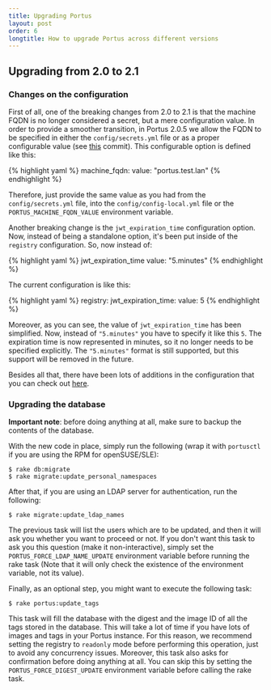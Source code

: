 ```yaml
---
title: Upgrading Portus
layout: post
order: 6
longtitle: How to upgrade Portus across different versions
---
```


## Upgrading from 2.0 to 2.1

### Changes on the configuration

First of all, one of the breaking changes from 2.0 to 2.1 is that the machine
FQDN is no longer considered a secret, but a mere configuration value. In order
to provide a smoother transition, in Portus 2.0.5 we allow the FQDN to be
specified in either the `config/secrets.yml` file or as a proper configurable
value (see [this](https://github.com/SUSE/Portus/commit/f0850459cc43e9b9258e70867d5608f2ef303f3e) commit).
This configurable option is defined like this:

{% highlight yaml %}
machine_fqdn:
  value: "portus.test.lan"
{% endhighlight %}

Therefore, just provide the same value as you had from the `config/secrets.yml`
file, into the `config/config-local.yml` file or the `PORTUS_MACHINE_FQDN_VALUE`
environment variable.

Another breaking change is the `jwt_expiration_time` configuration option. Now,
instead of being a standalone option, it's been put inside of the `registry`
configuration. So, now instead of:

{% highlight yaml %}
jwt_expiration_time
  value: "5.minutes"
{% endhighlight %}

The current configuration is like this:

{% highlight yaml %}
registry:
  jwt_expiration_time:
    value: 5
{% endhighlight %}

Moreover, as you can see, the value of `jwt_expiration_time` has been
simplified. Now, instead of `"5.minutes"` you have to specify it like this
`5`. The expiration time is now represented in minutes, so it no longer needs
to be specified explicitly. The `"5.minutes"` format is still supported, but this
support will be removed in the future.

Besides all that, there have been lots of additions in the configuration that
you can check out [here](/docs/Configuring-Portus.html).

### Upgrading the database

<div class="alert alert-info">
  <strong>Important note</strong>: before doing anything at all, make sure to
  backup the contents of the database.
</div>


With the new code in place, simply run the following (wrap it with `portusctl`
if you are using the RPM for openSUSE/SLE):

```
$ rake db:migrate
$ rake migrate:update_personal_namespaces
```

After that, if you are using an LDAP server for authentication, run the following:

```
$ rake migrate:update_ldap_names
```

The previous task will list the users which are to be updated, and then
it will ask you whether you want to proceed or not. If you don't want this task
to ask you this question (make it non-interactive), simply set the
`PORTUS_FORCE_LDAP_NAME_UPDATE` environment variable before running the rake
task (Note that it will only check the existence of the environment variable,
not its value).

Finally, as an optional step, you might want to execute the following task:

```
$ rake portus:update_tags
```

This task will fill the database with the digest and the image ID of all the
tags stored in the database. This will take a lot of time if you have lots of
images and tags in your Portus instance. For this reason, we recommend setting
the registry to `readonly` mode before performing this operation, just to avoid
any concurrency issues. Moreover, this task also asks for confirmation before
doing anything at all. You can skip this by setting the
`PORTUS_FORCE_DIGEST_UPDATE` environment variable before calling the rake task.
